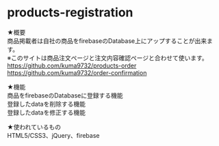 # products-registration  
★概要  
商品掲載者は自社の商品をfirebaseのDatabase上にアップすることが出来ます。  
※このサイトは商品注文ページと注文内容確認ページと合わせて使います。  
https://github.com/kuma9732/products-order  
https://github.com/kuma9732/order-confirmation  

★機能  
商品をfirebaseのDatabaseに登録する機能  
登録したdataを削除する機能  
登録したdataを修正する機能  

★使われているもの  
HTML5/CSS3、jQuery、firebase
